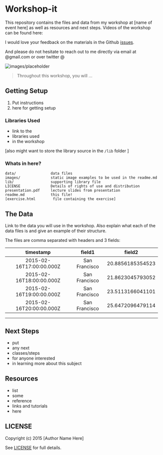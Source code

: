 # Workshop-it

This repository contains the files and data from my workshop at [name of event here] as well as resources and next steps. Videos of the workshop can be found here: <link to Youtube playlist>

I would love your feedback on the materials in the Github [issues](https://github.com/Jay-Oh-eN/workshop-it/issues).

And please do not hesitate to reach out to me directly via email at <my name>@gmail.com or over twitter @<my handle>

![images/placeholder](placeholder.png)

> Throughout this workshop, you will ...

## Getting Setup

1. Put instructions
2. here for getting setup

### Libraries Used
* link to the
* libraries used
* in the workshop

[also might want to store the library source in the `/lib` folder ]

### Whats in here?

    data/                data files
    images/              static image examples to be used in the readme.md
    lib/                 supporting library file
    LICENSE              Details of rights of use and distribution
    presentation.pdf     lecture slides from presentation
    readme.md            this file!
    [exercise.html        file containing the exercise]

## The Data

Link to the data you will use in the workshop.  Also explain what each of the data files is and give an example of their structure.

The files are comma separated with headers and 3 fields:

timestamp|field1|field2
:--:|:--:|:--:
2015-02-16T17:00:00.000Z|San Francisco|20.8856185354523
2015-02-16T18:00:00.000Z|San Francisco|21.8623045793052
2015-02-16T19:00:00.000Z|San Francisco|23.5113166041101
2015-02-16T20:00:00.000Z|San Francisco|25.6472096479114

<hr>

## Next Steps
* put
* any next
* classes/steps
* for anyone interested
* in learning more about this subject

## Resources

* list
* some
* reference
* links and tutorials
* here

## LICENSE

Copyright (c) 2015 [Author Name Here]

See [LICENSE](LICENSE) for full details.